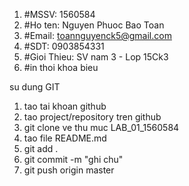 1. #MSSV: 1560584
2. #Ho ten: Nguyen Phuoc Bao Toan
3. #Email: toannguyenck5@gmail.com
4. #SDT: 0903854331
5. #Gioi Thieu: SV nam 3 - Lop 15Ck3
6. #in thoi khoa bieu

su dung GIT
1. tao tai khoan github
2. tao project/repository tren github
3. git clone ve thu muc LAB_01_1560584
4. tao file README.md
5. git add .
6. git commit -m "ghi chu"
7. git push origin master